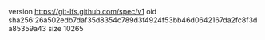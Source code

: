 version https://git-lfs.github.com/spec/v1
oid sha256:26a502edb7daf35d8354c789d3f4924f53bb46d0642167da2fc8f3da85359a43
size 10265
